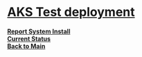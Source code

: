 # **[AKS Test deployment](https://learn.microsoft.com/en-us/azure/aks/learn/quick-kubernetes-deploy-cli)**

**[Report System Install](./report-system-install.md)**\
**[Current Status](../development/status/weekly/current_status.md)**\
**[Back to Main](../README.md)**
